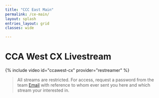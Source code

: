 ```yaml
---
title: "CCC East Main"
permalink: /ce-main/
layout: splash
entries_layout: grid
classes: wide

---
```


# CCA West CX Livestream

{% include video id="ccawest-cx" provider="restreamer" %}

> All streams are restricted. For access, request a password from the team [Email](mailto:james@site-walk.org) with reference to whom ever sent you here and which stream your interested in.